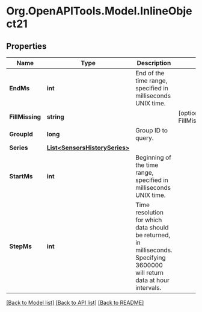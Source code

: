 # Org.OpenAPITools.Model.InlineObject21
## Properties

Name | Type | Description | Notes
------------ | ------------- | ------------- | -------------
**EndMs** | **int** | End of the time range, specified in milliseconds UNIX time. | 
**FillMissing** | **string** |  | [optional] [default to FillMissingEnum.WithNull]
**GroupId** | **long** | Group ID to query. | 
**Series** | [**List&lt;SensorsHistorySeries&gt;**](SensorsHistorySeries.md) |  | 
**StartMs** | **int** | Beginning of the time range, specified in milliseconds UNIX time. | 
**StepMs** | **int** | Time resolution for which data should be returned, in milliseconds. Specifying 3600000 will return data at hour intervals. | 

[[Back to Model list]](../README.md#documentation-for-models) [[Back to API list]](../README.md#documentation-for-api-endpoints) [[Back to README]](../README.md)

